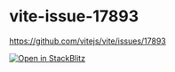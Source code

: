 # vite-issue-17893

https://github.com/vitejs/vite/issues/17893

[![Open in StackBlitz](https://developer.stackblitz.com/img/open_in_stackblitz.svg)](https://stackblitz.com/github/userquin/vite-issue-17893)
